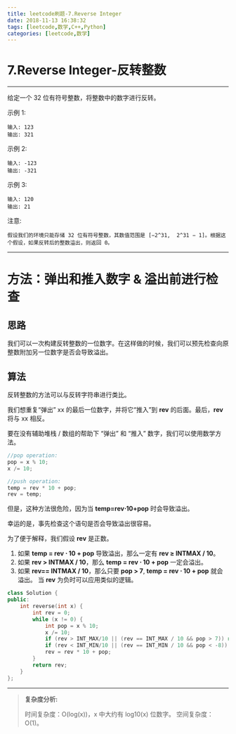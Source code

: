 ```yaml
---
title: leetcode刷题-7.Reverse Integer
date: 2018-11-13 16:38:32
tags: [leetcode,数学,C++,Python]
categories: [leetcode,数学]
---
```


# 7.Reverse Integer-反转整数

---

给定一个 32 位有符号整数，将整数中的数字进行反转。

示例 1:
```
输入: 123
输出: 321
```
示例 2:
```
输入: -123
输出: -321
```
示例 3:
```
输入: 120
输出: 21
```
注意:
```
假设我们的环境只能存储 32 位有符号整数，其数值范围是 [−2^31,  2^31 − 1]。根据这个假设，如果反转后的整数溢出，则返回 0。
```

---

# 方法：弹出和推入数字 & 溢出前进行检查

## 思路

我们可以一次构建反转整数的一位数字。在这样做的时候，我们可以预先检查向原整数附加另一位数字是否会导致溢出。

## 算法

反转整数的方法可以与反转字符串进行类比。

我们想重复“弹出” xx 的最后一位数字，并将它“推入”到 **rev** 的后面。最后，**rev** 将与 xx 相反。

要在没有辅助堆栈 / 数组的帮助下 “弹出” 和 “推入” 数字，我们可以使用数学方法。
```c++
//pop operation:
pop = x % 10;
x /= 10;

//push operation:
temp = rev * 10 + pop;
rev = temp;
```
但是，这种方法很危险，因为当 **temp=rev⋅10+pop** 时会导致溢出。

幸运的是，事先检查这个语句是否会导致溢出很容易。

为了便于解释，我们假设 **rev** 是正数。

1. 如果 **temp = rev ⋅ 10 + pop** 导致溢出，那么一定有 **rev ≥ INTMAX / 10**。
2. 如果 **rev > INTMAX / 10**，那么 **temp = rev ⋅ 10 + pop** 一定会溢出。
3. 如果 **rev== INTMAX / 10**，那么只要 **pop > 7**, **temp = rev ⋅ 10 + pop** 就会溢出。
当 **rev** 为负时可以应用类似的逻辑。

```c++
class Solution {
public:
    int reverse(int x) {
        int rev = 0;
        while (x != 0) {
            int pop = x % 10;
            x /= 10;
            if (rev > INT_MAX/10 || (rev == INT_MAX / 10 && pop > 7)) return 0;
            if (rev < INT_MIN/10 || (rev == INT_MIN / 10 && pop < -8)) return 0;
            rev = rev * 10 + pop;
        }
        return rev;
    }
};
```
---

>**复杂度分析:**
>
>时间复杂度：O(log(x))，x 中大约有 log10(x) 位数字。
>空间复杂度：O(1)。
